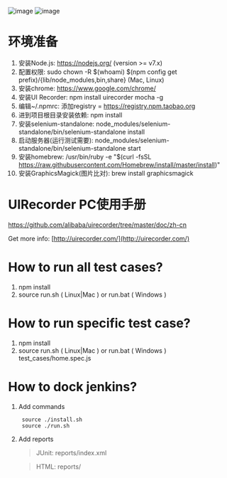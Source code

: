 ![image](https://timgsa.baidu.com/timg?image&quality=80&size=b9999_10000&sec=1524554414045&di=394a67c00d589c5b391781df40e4abd7&imgtype=0&src=http%3A%2F%2Fimgcache.dealmoon.com%2Fthumbimg.dealmoon.com%2Fdealmoon%2Ffb5%2Fc0a%2Fff9%2F0f220119ebb372f1f5f4460.jpg_300_0_13_ffb1.jpg)
![image](https://camo.githubusercontent.com/742fc8b623bbcfd2aa85322862c4db0061bb53fa/68747470733a2f2f7261772e6769746875622e636f6d2f616c69626162612f75697265636f726465722f6d61737465722f6c6f676f2e706e67) 


环境准备
================
1. 安装Node.js: https://nodejs.org/ (version >= v7.x)
2. 配置权限: sudo chown -R $(whoami) $(npm config get prefix)/{lib/node_modules,bin,share} (Mac, Linux)
3. 安装chrome: https://www.google.com/chrome/
4. 安装UI Recorder: npm install uirecorder mocha -g
5. 编辑~/.npmrc: 添加registry = https://registry.npm.taobao.org
6. 进到项目根目录安装依赖: npm install
7. 安装selenium-standalone: node_modules/selenium-standalone/bin/selenium-standalone install
8. 启动服务器(运行测试需要): node_modules/selenium-standalone/bin/selenium-standalone start
9. 安装homebrew: /usr/bin/ruby -e "$(curl -fsSL https://raw.githubusercontent.com/Homebrew/install/master/install)"
10. 安装GraphicsMagick(图片比对): brew install graphicsmagick


UIRecorder PC使用手册
================

https://github.com/alibaba/uirecorder/tree/master/doc/zh-cn

Get more info: [http://uirecorder.com/](http://uirecorder.com/)

How to run all test cases?
================

1. npm install
2. source run.sh ( Linux|Mac ) or run.bat ( Windows )

How to run specific test case?
================

1. npm install
2. source run.sh ( Linux|Mac ) or run.bat ( Windows ) test_cases/home.spec.js


How to dock jenkins?
================

1. Add commands

        source ./install.sh
        source ./run.sh

2. Add reports

    > JUnit: reports/index.xml

    > HTML: reports/
